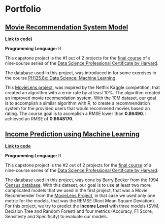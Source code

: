 # Portfolio

## [Movie Recommendation System Model](https://1drv.ms/b/s!ApIvbFGNCRDNgtVUkAGyWm85arnEvg?e=U1EZyH)

**[Link to code](https://github.com/kevinDjane/Movielens_KevinJane))**

**Programming Lenguage:** R

This capstone project is the #1 out of 2 projects for the [final course](https://pll.harvard.edu/course/data-science-capstone?delta=3) of a nine-course series of the [Data Science Professional Certificate by Harvard](https://pll.harvard.edu/series/professional-certificate-data-science).

The database used in this project, was introduced in for some exercises in the course [PH125.8x: Data Science: Machine Learning](https://pll.harvard.edu/course/data-science-machine-learning?delta=0). 

This [MovieLens project](https://dl.acm.org/doi/10.1145/2827872), was inspired by the Netflix Kaggle competition, that created an algorithm with a error rate by at least 10%. The algorithm created an improved movie recomendation system.
With the 10M dataset, our goal is to accomplish a similar algorithm with R, to create a recommendation system for the provided users that would recommend movies based on rating. The course goal is to acomplish a RMSE lower than **0.86490**. I achieved an RMSE of **0.8648170**.

## [Income Prediction using Machine Learning](https://1drv.ms/b/s!ApIvbFGNCRDNgtVTqpL9fJRau2MV7g?e=1W5mLC)

**[Link to code](https://github.com/kevinDjane/PredictingIncome_Adult_Data_Base)**

**Programming Lenguage:** R

This capstone project is the #2 out of 2 projects for the [final course](https://pll.harvard.edu/course/data-science-capstone?delta=3) of a nine-course series of the [Data Science Professional Certificate by Harvard](https://pll.harvard.edu/series/professional-certificate-data-science).

The database used in this project, was done by Barry Becker from the [1994 Census database](https://archive.ics.uci.edu/ml/datasets/census+income). 
With this dataset, our goal is to use at least two more complicated models that we used in the first project, that was a Movie Recommender from the [MovieLens Project](https://dl.acm.org/doi/10.1145/2827872), in that case we used only one metric for the models, that was the REMSE (Root Mean Square Deviation).
For this project, we try to predict the **Income Level** with three models (SVM, Decision Tree and Random Forest) and four metrics (Accuracy, F1 Score, Sensitivity and Specificity) to evaluate our models.
